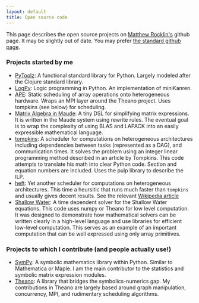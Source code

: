 ```yaml
---
layout: default
title: Open source code
---
```


This page describes the open source projects on [Matthew
Rocklin's](http://people.cs.uchicago.edu/~mrocklin) github page. It may
be slightly out of date.  You may prefer [the standard github
page](http://github.com/mrocklin).

### Projects started by me

-   [PyToolz](http://toolz.readthedocs.org/): A functional standard library for
    Python.  Largely modeled after the Clojure standard library.
-   [LogPy](http://github.com/logpy/logpy): Logic programming in Python.  An
    implementation of miniKanren.
-   [APE](http://github.com/mrocklin/ape/): Static scheduling of
    array operations onto heterogeneous hardware. Wraps an MPI layer
    around the Theano project. Uses tompkins (see below) for
    scheduling.
-   [Matrix Algebra in
    Maude](http://github.com/mrocklin/matrix-algebra/): A tiny DSL
    for simplifying matrix expressions. It is written in the Maude
    system using rewrite rules. The eventual goal is to wrap the
    complexity of using BLAS and LAPACK into an easily expressible
    mathematical language.
-   [tompkins](http://github.com/mrocklin/tompkins/): A scheduler
    for computations on heterogeneous architectures including
    dependencies between tasks (represented as a DAG), and
    communication times. It solves the problem using an integer
    linear programming method described in an article by Tompkins.
    This code attempts to translate his math into clear Python code.
    Section and equation numbers are included. Uses the pulp library
    to describe the ILP.
-   [heft](http://github.com/mrocklin/heft/): Yet another scheduler for
    computations on heterogeneous architectures.  This time a heursitic that
    runs much faster than `tompkins` and usually gives decent results.  See the
    relevant [Wikipedia
    article](http://en.wikipedia.org/wiki/Heterogeneous_Earliest_Finish_Time)
-   [Shallow Water](http://github.com/mrocklin/ShallowWater/): A
    time dependent solver for the Shallow Water equations. This code
    uses numpy or Theano for low level computation. It was designed
    to demonstrate how mathematical solvers can be written clearly
    in a high-level language and use libraries for efficient
    low-level computation. This serves as an example of an important
    computation that can be well expressed using only array
    primitives.

### Projects to which I contribute (and people actually use!)

-   [SymPy](http://github.com/mrocklin/sympy): A symbolic
    mathematics library within Python. Similar to Mathematica or
    Maple. I am the main contributor to the statistics and symbolic
    matrix expression modules.
-   [Theano](http://github.com/mrocklin/theano): A library that
    bridges the symbolics-numerics gap.  My contributions in Theano are largely
    based around graph manipulation, concurrency, MPI, and rudimentary
    scheduling algorithms.
